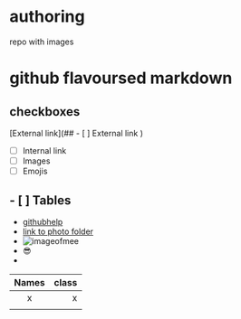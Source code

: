 # authoring
repo with images 
# github flavoursed markdown
## checkboxes
[External link](## - [ ] External link )
- [ ] Internal link
- [ ] Images
- [ ] Emojis
## - [ ] Tables
-  [githubhelp](https://support.github.com/)
- [link to photo folder](https://github.com/Laurazig/authoring/tree/main/Pictures)
- ![imageofmee](https://github.com/Laurazig/authoring/blob/main/Pictures/me.jpeg)
- :sunglasses:
- 
| Names | class |
|:-----:|------:|
|   x   |    x  |
|     |     |
